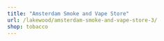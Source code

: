 ```yaml
---
title: "Amsterdam Smoke and Vape Store"
url: /lakewood/amsterdam-smoke-and-vape-store-3/
shop: tobacco
---
```

